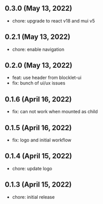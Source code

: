 ## 0.3.0 (May 13, 2022)

- chore: upgrade to react v18 and mui v5

## 0.2.1 (May 13, 2022)

- chore: enable navigation

## 0.2.0 (May 13, 2022)

- feat: use header from blocklet-ui
- fix: bunch of ui/ux issues

## 0.1.6 (April 16, 2022)

- fix: can not work when mounted as child

## 0.1.5 (April 16, 2022)

- fix: logo and initial workflow

## 0.1.4 (April 15, 2022)

- chore: update logo

## 0.1.3 (April 15, 2022)

- chore: initial release
